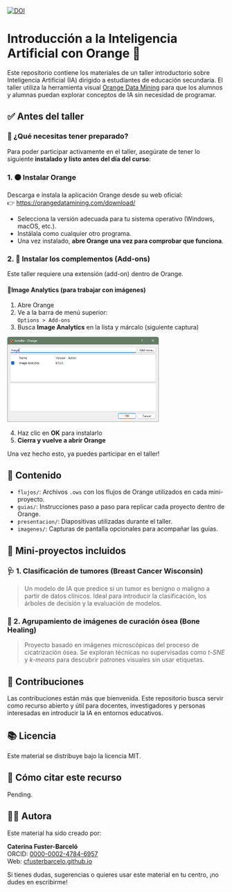 [![DOI](https://zenodo.org/badge/1002068087.svg)](https://doi.org/10.5281/zenodo.15673221)

# Introducción a la Inteligencia Artificial con Orange 🍊

Este repositorio contiene los materiales de un taller introductorio sobre Inteligencia Artificial (IA) dirigido a estudiantes de educación secundaria. El taller utiliza la herramienta visual [Orange Data Mining](https://orangedatamining.com/) para que los alumnos y alumnas puedan explorar conceptos de IA sin necesidad de programar.


## ✅ Antes del taller

### 🔧 ¿Qué necesitas tener preparado?

Para poder participar activamente en el taller, asegúrate de tener lo siguiente **instalado y listo antes del día del curso**:

### 1. 🟠 Instalar Orange

Descarga e instala la aplicación Orange desde su web oficial:  
👉 https://orangedatamining.com/download/

- Selecciona la versión adecuada para tu sistema operativo (Windows, macOS, etc.).
- Instálala como cualquier otro programa.
- Una vez instalado, **abre Orange una vez para comprobar que funciona**.

### 2. 🧩 Instalar los complementos (Add-ons)

Este taller requiere una extensión (add-on) dentro de Orange.

#### 📌Image Analytics (para trabajar con imágenes)

1. Abre Orange
2. Ve a la barra de menú superior:  
   `Options > Add-ons`
3. Busca **Image Analytics** en la lista y márcalo (siguiente captura)

<img src="./imagenes/add-on-install-image-analytics.png" alt="Instalación de Image Analytics add-on" width="350"/>

4. Haz clic en **OK** para instalarlo
5. **Cierra y vuelve a abrir Orange**

Una vez hecho esto, ya puedes participar en el taller!

## 📁 Contenido

- `flujos/`: Archivos `.ows` con los flujos de Orange utilizados en cada mini-proyecto.
- `guias/`: Instrucciones paso a paso para replicar cada proyecto dentro de Orange.
- `presentacion/`: Diapositivas utilizadas durante el taller.
- `imagenes/`: Capturas de pantalla opcionales para acompañar las guías.


## 🧪 Mini-proyectos incluidos

### 🩺 1. Clasificación de tumores (Breast Cancer Wisconsin)
> Un modelo de IA que predice si un tumor es benigno o maligno a partir de datos clínicos. Ideal para introducir la clasificación, los árboles de decisión y la evaluación de modelos.

### 🔬 2. Agrupamiento de imágenes de curación ósea (Bone Healing)
> Proyecto basado en imágenes microscópicas del proceso de cicatrización ósea. Se exploran técnicas no supervisadas como *t-SNE* y *k-means* para descubrir patrones visuales sin usar etiquetas.


## 🤝 Contribuciones
Las contribuciones están más que bienvenida. Este repositorio busca servir como recurso abierto y útil para docentes, investigadores y personas interesadas en introducir la IA en entornos educativos.

## 📚 Licencia

Este material se distribuye bajo la licencia MIT.

## 📇 Cómo citar este recurso

Pending.

## 👩‍💻 Autora

Este material ha sido creado por:

**Caterina Fuster-Barceló**  
ORCID: [0000-0002-4784-6957](https://orcid.org/0000-0002-4784-6957)  
Web: [cfusterbarcelo.github.io](https://caterinafb.github.io)

Si tienes dudas, sugerencias o quieres usar este material en tu centro, ¡no dudes en escribirme!
